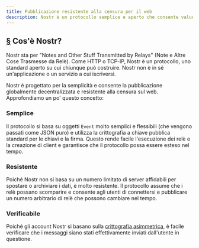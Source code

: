 ```yaml
---
title: Pubblicazione resistente alla censura per il web
description: Nostr è un protocollo semplice e aperto che consente value-for-value pubblicazione sul Web veramente resistente alla censura.
---
```


## [§](#cose-nostr) Cos'è Nostr?

Nostr sta per "Notes and Other Stuff Transmitted by Relays" (Note e Altre Cose Trasmesse da Relè). Come HTTP o TCP-IP, Nostr è un protocollo, uno standard aperto su cui chiunque può costruire. Nostr non è in sé un'applicazione o un servizio a cui iscriversi.

Nostr è progettato per la semplicità e consente la pubblicazione globalmente decentralizzata e resistente alla censura sul web. Approfondiamo un po' questo concetto:

### Semplice

Il protocollo si basa su oggetti `Event` molto semplici e flessibili (che vengono passati come JSON puro) e utilizza la crittografia a chiave pubblica standard per le chiavi e la firma. Questo rende facile l'esecuzione dei relè e la creazione di client e garantisce che il protocollo possa essere esteso nel tempo.

### Resistente

Poiché Nostr non si basa su un numero limitato di server affidabili per spostare o archiviare i dati, è molto resistente. Il protocollo assume che i relè possano scomparire e consente agli utenti di connettersi e pubblicare un numero arbitrario di relè che possono cambiare nel tempo.

### Verificabile

Poiché gli account Nostr si basano sulla [crittografia asimmetrica](https://it.wikipedia.org/wiki/Crittografia_asimmetrica), è facile verificare che i messaggi siano stati effettivamente inviati dall'utente in questione.
